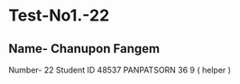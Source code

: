 # Test-No1.-22

## Name- Chanupon Fangem 
   Number- 22
   Student ID 48537
  PANPATSORN 36 9 ( helper )
